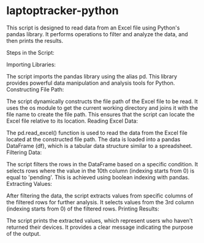 # laptoptracker-python

This script is designed to read data from an Excel file using Python's pandas library. It performs operations to filter and analyze the data, and then prints the results.

Steps in the Script:

Importing Libraries:

The script imports the pandas library using the alias pd. This library provides powerful data manipulation and analysis tools for Python.
Constructing File Path:

The script dynamically constructs the file path of the Excel file to be read. It uses the os module to get the current working directory and joins it with the file name to create the file path. This ensures that the script can locate the Excel file relative to its location.
Reading Excel Data:

The pd.read_excel() function is used to read the data from the Excel file located at the constructed file path. The data is loaded into a pandas DataFrame (df), which is a tabular data structure similar to a spreadsheet.
Filtering Data:

The script filters the rows in the DataFrame based on a specific condition. It selects rows where the value in the 10th column (indexing starts from 0) is equal to 'pending'. This is achieved using boolean indexing with pandas.
Extracting Values:

After filtering the data, the script extracts values from specific columns of the filtered rows for further analysis. It selects values from the 3rd column (indexing starts from 0) of the filtered rows.
Printing Results:

The script prints the extracted values, which represent users who haven't returned their devices. It provides a clear message indicating the purpose of the output.
